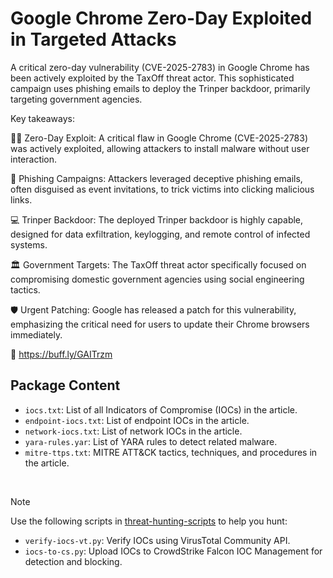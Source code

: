 # Google Chrome Zero-Day Exploited in Targeted Attacks

A critical zero-day vulnerability (CVE-2025-2783) in Google Chrome has been actively exploited by the TaxOff threat actor. This sophisticated campaign uses phishing emails to deploy the Trinper backdoor, primarily targeting government agencies.

Key takeaways:

🕵️‍♀️ Zero-Day Exploit: A critical flaw in Google Chrome (CVE-2025-2783) was actively exploited, allowing attackers to install malware without user interaction.

🎣 Phishing Campaigns: Attackers leveraged deceptive phishing emails, often disguised as event invitations, to trick victims into clicking malicious links.

💻 Trinper Backdoor: The deployed Trinper backdoor is highly capable, designed for data exfiltration, keylogging, and remote control of infected systems.

🏛️ Government Targets: The TaxOff threat actor specifically focused on compromising domestic government agencies using social engineering tactics.

🛡️ Urgent Patching: Google has released a patch for this vulnerability, emphasizing the critical need for users to update their Chrome browsers immediately.

🔗 https://buff.ly/GAITrzm 

## Package Content

- `iocs.txt`: List of all Indicators of Compromise (IOCs) in the article.
- `endpoint-iocs.txt`: List of endpoint IOCs in the article.
- `network-iocs.txt`: List of network IOCs in the article.
- `yara-rules.yar`: List of YARA rules to detect related malware.
- `mitre-ttps.txt`: MITRE ATT&CK tactics, techniques, and procedures in the article.

<br>

> [!NOTE]
> Use the following scripts in [threat-hunting-scripts](../../threat-hunting-scripts/) to help you hunt:
>
> - `verify-iocs-vt.py`: Verify IOCs using VirusTotal Community API.
> - `iocs-to-cs.py`: Upload IOCs to CrowdStrike Falcon IOC Management for detection and blocking.

